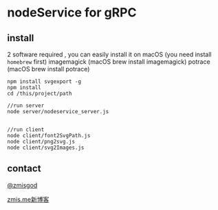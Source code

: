 # nodeService for gRPC


## install

2 software required , you can easily install it on macOS (you need install ```homebrew``` first)
imagemagick (macOS brew install imagemagick)
potrace (macOS brew install potrace)

```
npm install svgexport -g
npm install
cd /this/project/path

//run server
node server/nodeservice_server.js


//run client
node client/font2SvgPath.js
node client/png2svg.js
node client/svg2Images.js
```

## contact

<a href="https://weibo.com/zmisgod">@zmisgod</a>

<a href="https://zmis.me">zmis.me新博客</a>
